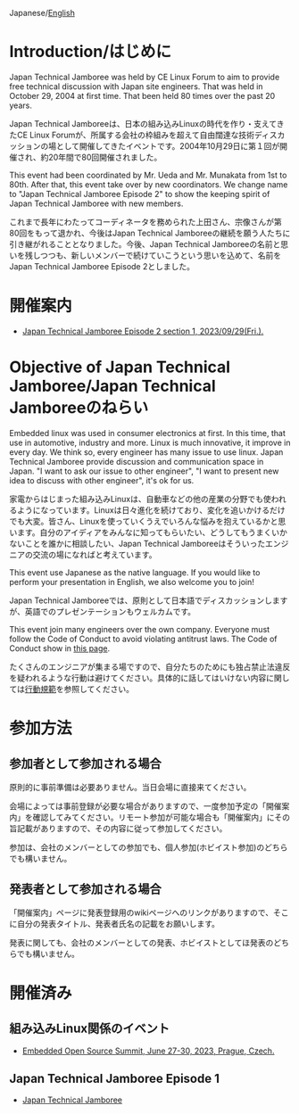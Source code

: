 Japanese/[English](./index_en.md)

# Introduction/はじめに
Japan Technical Jamboree was held by CE Linux Forum to aim to provide free technical discussion with Japan site engineers.  That was held in October 29, 2004 at first time. That been held 80 times over the past 20 years.

Japan Technical Jamboreeは、日本の組み込みLinuxの時代を作り・支えてきたCE Linux Forumが、所属する会社の枠組みを超えて自由闊達な技術ディスカッションの場として開催してきたイベントです。2004年10月29日に第１回が開催され、約20年間で80回開催されました。

This event had been coordinated by Mr. Ueda and Mr. Munakata from 1st to 80th.  After that, this event take over by new coordinators.  We change name to "Japan Technical Jamboree Episode 2" to show the keeping spirit of Japan Technical Jamboree with new members.

これまで長年にわたってコーディネータを務められた上田さん、宗像さんが第80回をもって退かれ、今後はJapan Technical Jamboreeの継続を願う人たちに引き継がれることとなりました。今後、Japan Technical Jamboreeの名前と思いを残しつつも、新しいメンバーで続けていこうという思いを込めて、名前をJapan Technical Jamboree Episode 2としました。


# 開催案内
* [Japan Technical Jamboree Episode 2 section 1, 2023/09/29(Fri.).](./hosted-event/1.md)


# Objective of Japan Technical Jamboree/Japan Technical Jamboreeのねらい
Embedded linux was used in consumer electronics at first. In this time, that use in automotive, industry and more. Linux is much innovative, it improve in every day.
We think so, every engineer has many issue to use linux.  Japan Technical Jamboree provide discussion and communication space in Japan.  "I want to ask our issue to other engineer", "I want to present new idea to discuss with other engineer", it's ok for us.

家電からはじまった組み込みLinuxは、自動車などの他の産業の分野でも使われるようになっています。Linuxは日々進化を続けており、変化を追いかけるだけでも大変。皆さん、Linuxを使っていくうえでいろんな悩みを抱えているかと思います。自分のアイディアをみんなに知ってもらいたい、どうしてもうまくいかないことを誰かに相談したい、Japan Technical Jamboreeはそういったエンジニアの交流の場になればと考えています。

This event use Japanese as the native language.  If you would like to perform your presentation in English, we also welcome you to join!

Japan Technical Jamboreeでは、原則として日本語でディスカッションしますが、英語でのプレゼンテーションもウェルカムです。

This event join many engineers over the own company.  Everyone must follow the Code of Conduct to avoid violating antitrust laws.  The Code of Conduct show in [this page](./code-of-conduct.md).

たくさんのエンジニアが集まる場ですので、自分たちのためにも独占禁止法違反を疑われるような行動は避けてください。具体的に話してはいけない内容に関しては[行動規範](./code-of-conduct.md)を参照してください。

# 参加方法
## 参加者として参加される場合
原則的に事前準備は必要ありません。当日会場に直接来てください。

会場によっては事前登録が必要な場合がありますので、一度参加予定の「開催案内」を確認してみてください。リモート参加が可能な場合も「開催案内」にその旨記載がありますので、その内容に従って参加してください。

参加は、会社のメンバーとしての参加でも、個人参加(ホビイスト参加)のどちらでも構いません。

## 発表者として参加される場合
「開催案内」ページに発表登録用のwikiページへのリンクがありますので、そこに自分の発表タイトル、発表者氏名の記載をお願いします。

発表に関しても、会社のメンバーとしての発表、ホビイストとしてほ発表のどちらでも構いません。



# 開催済み
## 組み込みLinux関係のイベント
* [Embedded Open Source Summit, June 27-30, 2023, Prague, Czech.](./other-event/eoss2023.md)

## Japan Technical Jamboree Episode 1
* [Japan Technical Jamboree](./other-event/jamboree-ep1.md)
